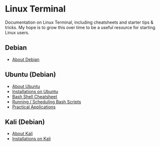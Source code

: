 # Linux Terminal

Documentation on Linux Terminal, including cheatsheets and starter tips & tricks.
My hope is to grow this over time to be a useful resource for starting Linux users.

## Debian

- [About Debian]()

## Ubuntu (Debian)

- [About Ubuntu](About%20Ubuntu.md)
- [Installations on Ubuntu](Installations%20Ubuntu.md)
- [Bash Shell Cheatsheet](Bash%20Cheatsheet.md)
- [Running / Scheduling Bash Scripts]()
- [Practical Applications](Practical%20Applications.md)

## Kali (Debian)

- [About Kali](About%20Kali.md)
- [Installations on Kali](Installations%20Kali.md)
